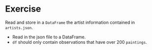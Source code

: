 # Exercise

Read and store in a `DataFrame` the artist information contained in `artists.json`.

- Read in the json file to a DataFrame.
- `df` should only contain observations that have over 200 `paintings`.
